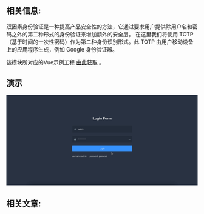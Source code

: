 ## 相关信息:

双因素身份验证是一种提高产品安全性的方法，它通过要求用户提供除用户名和密码之外的第二种形式的身份验证来增加额外的安全层。 在这里我们将使用 TOTP（基于时间的一次性密码）作为第二种身份识别形式。此 TOTP
由用户移动设备上的应用程序生成，例如 Google 身份验证器。

该模块所对应的Vue示例工程 [由此获取](https://github.com/ReLive27/spring-security-mfa-vue-template) 。

## 演示

![演示](https://github.com/ReLive27/ReLive27.github.io/blob/main/public/static/images/blogs/mfa-demo.gif)


## 相关文章:

